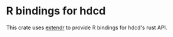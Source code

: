 # R bindings for hdcd

This crate uses [extendr](https://github.com/extendr/extendr) to provide R bindings for hdcd's rust API.